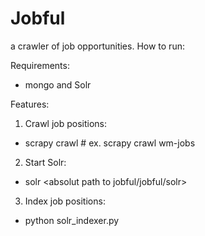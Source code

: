 Jobful
======

a crawler of job opportunities. How to run:

Requirements:
  - mongo and Solr

Features:

1. Crawl job positions:
  - scrapy crawl <spider>    # ex. scrapy crawl wm-jobs

2. Start Solr:
  - solr <absolut path to jobful/jobful/solr>

3. Index job positions:
  - python solr_indexer.py
